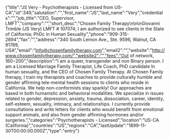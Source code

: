 {"title":"JS Very - Psychotherapists - Licensed from US-CA","id":349,"salutation":"","first_name":"JS","last_name":"Very","credentials":"","job_title":"CEO, Supervisor, LMFT","company":"","short_desc":"Chosen Family Therapy\n\n\nGiovanni Trimble (JS Very) LMFT # 107074; I am authorized to see clients in the State of California; PhDc in Human Sexuality","phone":"909-315-2894","fax":"","address":"340 South Lemon Ave., Ste. 9596, Walnut, CA 91789, USA","email":"Info@chosenfamilytherapy.com","email2":"","website":"http://www.chosenfamilytherapy.com/","website2":"","fees":"Out of network, $160-$200","description":"I am a queer, transgender and non Binary person. I am a Licensed Marriage Family Therapist, Life Coach, PhD candidate In human sexuality, and the CEO of Chosen Family Therapy. At Chosen Family therapy, I train my therapists and coaches to provide culturally humble and gender affirming tele-mental health sessions to clients who reside in California. We help non-conformists stay sparkly!  Our approaches are based in both humanistic and behavioral modalities. We specialize in issues related to gender, depression, anxiety, trauma, dissociation, career, identity, self-esteem, sexuality, intimacy, and relationships. I currently provide consultations and write letters for clients who would benefit from emotional support animals, and also from gender affirming hormones and/or surgeries.","categories":"Psychotherapists - Licensed","location":"US-CA (California)","countries":"US","regions":"CA","lastUpdate":"1899-11-30T00:00:00.000Z","type":"entry"}
